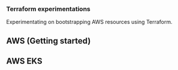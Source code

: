 ### Terraform experimentations

Experimentating on bootstrapping AWS resources using Terraform.

## AWS (Getting started)

## AWS EKS 